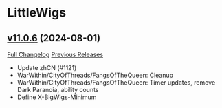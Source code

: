 # LittleWigs

## [v11.0.6](https://github.com/BigWigsMods/LittleWigs/tree/v11.0.6) (2024-08-01)
[Full Changelog](https://github.com/BigWigsMods/LittleWigs/compare/v11.0.5...v11.0.6) [Previous Releases](https://github.com/BigWigsMods/LittleWigs/releases)

- Update zhCN (#1121)  
- WarWithin/CityOfThreads/FangsOfTheQueen: Cleanup  
- WarWithin/CityOfThreads/FangsOfTheQueen: Timer updates, remove Dark Paranoia, ability counts  
- Define X-BigWigs-Minimum  
